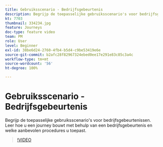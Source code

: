 ```yaml
---
title: Gebruiksscenario - Bedrijfsgebeurtenis
description: Begrijp de toepasselijke gebruiksscenario's voor bedrijfsgebeurtenissen. Leer hoe u een journey bouwt met behulp van een bedrijfsgebeurtenis en welke aanbevolen procedures u toepast.
kt: 7703
thumbnail: 334234.jpg
feature: Journeys
doc-type: feature video
team: PM
role: User
level: Beginner
exl-id: 38be6d24-2760-4fb4-b5d4-c9be53419e6e
source-git-commit: b2afc28f82967324ebed0ee17e291e83c85c3a4c
workflow-type: tm+mt
source-wordcount: '56'
ht-degree: 100%

---
```


# Gebruiksscenario - Bedrijfsgebeurtenis

Begrijp de toepasselijke gebruiksscenario&#39;s voor bedrijfsgebeurtenissen. Leer hoe u een journey bouwt met behulp van een bedrijfsgebeurtenis en welke aanbevolen procedures u toepast.

>[!VIDEO](https://video.tv.adobe.com/v/334234?quality=12&learn=on)
